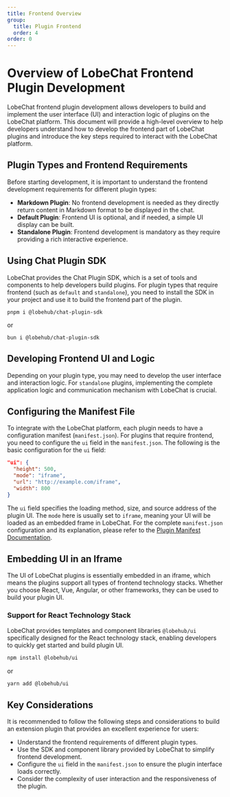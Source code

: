 ```yaml
---
title: Frontend Overview
group:
  title: Plugin Frontend
  order: 4
order: 0
---
```


# Overview of LobeChat Frontend Plugin Development

LobeChat frontend plugin development allows developers to build and implement the user interface (UI) and interaction logic of plugins on the LobeChat platform. This document will provide a high-level overview to help developers understand how to develop the frontend part of LobeChat plugins and introduce the key steps required to interact with the LobeChat platform.

## Plugin Types and Frontend Requirements

Before starting development, it is important to understand the frontend development requirements for different plugin types:

- **Markdown Plugin**: No frontend development is needed as they directly return content in Markdown format to be displayed in the chat.
- **Default Plugin**: Frontend UI is optional, and if needed, a simple UI display can be built.
- **Standalone Plugin**: Frontend development is mandatory as they require providing a rich interactive experience.

## Using Chat Plugin SDK

LobeChat provides the Chat Plugin SDK, which is a set of tools and components to help developers build plugins. For plugin types that require frontend (such as `default` and `standalone`), you need to install the SDK in your project and use it to build the frontend part of the plugin.

```fish
pnpm i @lobehub/chat-plugin-sdk
```

or

```fish
bun i @lobehub/chat-plugin-sdk
```

## Developing Frontend UI and Logic

Depending on your plugin type, you may need to develop the user interface and interaction logic. For `standalone` plugins, implementing the complete application logic and communication mechanism with LobeChat is crucial.

## Configuring the Manifest File

To integrate with the LobeChat platform, each plugin needs to have a configuration manifest (`manifest.json`). For plugins that require frontend, you need to configure the `ui` field in the `manifest.json`. The following is the basic configuration for the `ui` field:

```json
"ui": {
  "height": 500,
  "mode": "iframe",
  "url": "http://example.com/iframe",
  "width": 800
}
```

The `ui` field specifies the loading method, size, and source address of the plugin UI. The `mode` here is usually set to `iframe`, meaning your UI will be loaded as an embedded frame in LobeChat. For the complete `manifest.json` configuration and its explanation, please refer to the [Plugin Manifest Documentation](/en-US/api/plugin-manifest).

## Embedding UI in an Iframe

The UI of LobeChat plugins is essentially embedded in an iframe, which means the plugins support all types of frontend technology stacks. Whether you choose React, Vue, Angular, or other frameworks, they can be used to build your plugin UI.

### Support for React Technology Stack

LobeChat provides templates and component libraries `@lobehub/ui` specifically designed for the React technology stack, enabling developers to quickly get started and build plugin UI.

```sh
npm install @lobehub/ui
```

or

```sh
yarn add @lobehub/ui
```

## Key Considerations

It is recommended to follow the following steps and considerations to build an extension plugin that provides an excellent experience for users:

- Understand the frontend requirements of different plugin types.
- Use the SDK and component library provided by LobeChat to simplify frontend development.
- Configure the `ui` field in the `manifest.json` to ensure the plugin interface loads correctly.
- Consider the complexity of user interaction and the responsiveness of the plugin.
